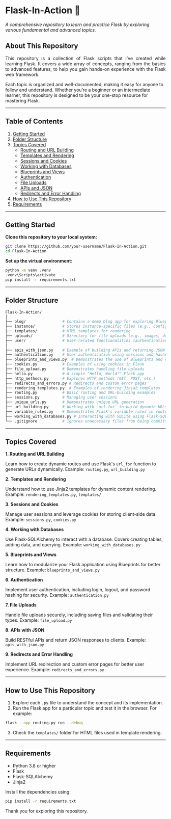 # Flask-In-Action 🚀  
_A comprehensive repository to learn and practice Flask by exploring various fundamental and advanced topics._

## **About This Repository**  

<p align="justify">
  This repository is a collection of Flask scripts that I’ve created while learning Flask. It covers a wide array of concepts, ranging from the basics to advanced features, to help you gain hands-on experience with the Flask web framework.  
  
  Each topic is organized and well-documented, making it easy for anyone to follow and understand. Whether you’re a beginner or an intermediate learner, this repository is designed to be your one-stop resource for mastering Flask.
</p>

---

## **Table of Contents**  
1. [Getting Started](#getting-started)  
2. [Folder Structure](#folder-structure)  
3. [Topics Covered](#topics-covered)  
   - [Routing and URL Building](#1-routing-and-url-building)  
   - [Templates and Rendering](#2-templates-and-rendering)  
   - [Sessions and Cookies](#3-sessions-and-cookies)  
   - [Working with Databases](#4-working-with-databases)  
   - [Blueprints and Views](#5-blueprints-and-views)  
   - [Authentication](#6-authentication)  
   - [File Uploads](#7-file-uploads)  
   - [APIs and JSON](#8-apis-and-json)  
   - [Redirects and Error Handling](#9-redirects-and-error-handling)  
4. [How to Use This Repository](#how-to-use-this-repository)  
5. [Requirements](#requirements)   

---

## **Getting Started**  

**Clone this repository to your local system:**

```bash
git clone https://github.com/your-username/Flask-In-Action.git
cd Flask-In-Action
```

**Set up the virtual environment:**

```bash
python -m venv .venv
.venv\Scripts\activate
pip install -r requirements.txt
```

---

## **Folder Structure**

```bash
Flask-In-Action/
│
├── blog/                # Contains a demo blog app for exploring Blueprints and views
├── instance/            # Stores instance-specific files (e.g., configurations)
├── templates/           # HTML templates for rendering
├── uploads/             # Directory for file uploads (e.g., images, documents)
├── user/                # User-related functionalities (authentication, sessions, etc.)
│
├── apis_with_json.py    # Example of building APIs and returning JSON
├── authentication.py    # User authentication using sessions and hashed passwords
├── blueprints_and_views.py  # Demonstrates the use of Blueprints and views
├── cookies.py           # Examples of using cookies in Flask
├── file_upload.py       # Demonstrates handling file uploads
├── hello.py             # A simple "Hello, World!" Flask app
├── http_methods.py      # Explores HTTP methods (GET, POST, etc.)
├── redirects_and_errors.py # Redirects and custom error pages
├── rendering_templates.py  # Examples of rendering Jinja2 templates
├── routing.py           # Basic routing and URL-building examples
├── sessions.py          # Managing user sessions
├── unique_urls.py       # Demonstrates unique URL generation
├── url_building.py      # Working with `url_for` to build dynamic URLs
├── variable_rules.py    # Demonstrates Flask's variable rules in routes
├── working_with_databases.py # Interacting with SQLite using Flask-SQLAlchemy
└── .gitignore           # Ignores unnecessary files from being committed
```

---

## **Topics Covered**

<p align="justify">
  <strong>1. Routing and URL Building</strong>
  
  Learn how to create dynamic routes and use Flask's `url_for` function to generate URLs dynamically.
  Example: `routing.py`, `url_building.py`
  
  **2. Templates and Rendering**
  
  Understand how to use Jinja2 templates for dynamic content rendering.
  Example: `rendering_templates.py`, `templates/`
  
  **3. Sessions and Cookies**
  
  Manage user sessions and leverage cookies for storing client-side data.
  Example: `sessions.py`, `cookies.py`
  
  **4. Working with Databases**
  
  Use Flask-SQLAlchemy to interact with a database. Covers creating tables, adding data, and querying.
  Example: `working_with_databases.py`
  
  **5. Blueprints and Views**
  
  Learn how to modularize your Flask application using Blueprints for better structure.
  Example: `blueprints_and_views.py`
  
  **6. Authentication**
  
  Implement user authentication, including login, logout, and password hashing for security.
  Example: `authentication.py`
  
  **7. File Uploads**
  
  Handle file uploads securely, including saving files and validating their types.
  Example: `file_upload.py`
  
  **8. APIs with JSON**
  
  Build RESTful APIs and return JSON responses to clients.
  Example: `apis_with_json.py`
  
  **9. Redirects and Error Handling**
  
  Implement URL redirection and custom error pages for better user experience.
  Example: `redirects_and_errors.py`
</p>

---

## **How to Use This Repository**

1. Explore each `.py` file to understand the concept and its implementation.
2. Run the Flask app for a particular topic and test it in the browser. For example:

```bash
flask --app routing.py run --debug
```

3. Check the `templates/` folder for HTML files used in template rendering.

---

## **Requirements**

- Python 3.8 or higher
- Flask
- Flask-SQLAlchemy
- Jinja2

Install the dependencies using:

```bash
pip install -r requirements.txt
```


Thank you for exploring this repository.
